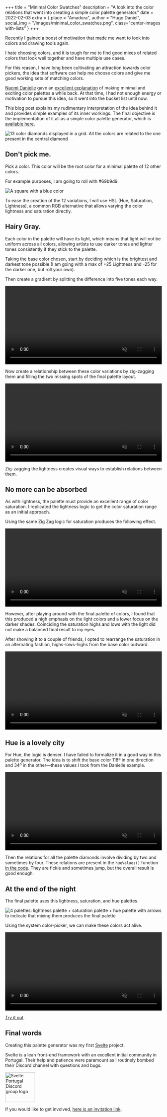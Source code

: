 +++
title = "Minimal Color Swatches"
description = "A look into the color relations that went into creating a simple color palette generator."
date = 2022-02-03
extra = { place = "Amadora", author = "Hugo Daniel", social_img = "/images/minimal_color_swatches.png", class="center-images with-lists" }
+++

Recently I gained a boost of motivation that made me want to look into colors and drawing tools again.

I hate choosing colors, and it is tough for me to find good mixes of related colors that look well together and have multiple use cases. 

For this reason, I have long been cultivating an attraction towards color pickers, the idea that software can help me choose colors and give me good working sets of matching colors.

[Naomi Danielle](https://twitter.com/ndchristie) gave an [excellent explanation](https://twitter.com/ndchristie/status/1382134093731794948) of making minimal and exciting color palettes a while back. At that time, I had not enough energy or motivation to pursue this idea, so it went into the bucket list until now.

This blog post explains my rudimentary interpretation of the idea behind it and provides simple examples of its inner workings. The final objective is the implementation of it all as a simple color palette generator, which is [available here](https://svelte.dev/repl/d92223f84088414da98cce78f3ab382a?version=3.46.3).

![13 color diamonds displayed in a grid. All the colors are related to the one present in the central diamond ](/images/final_palette.png)

## Don't pick me.

Pick a color. This color will be the root color for a minimal palette of 12 other colors. 

For example purposes, I am going to roll with #69b9d9.

![A square with a blue color](/images/color_picked.png "#69b9d9")

To ease the creation of the 12 variations, I will use HSL (Hue, Saturation, Lightness), a common RGB alternative that allows varying the color lightness and saturation directly.

## Hairy Gray. 

Each color in the palette will have its light, which means that light will not be uniform across all colors, allowing artists to use darker tones and lighter tones consistently if they stick to the palette.

Taking the base color chosen, start by deciding which is the brightest and darkest tone possible (I am going with a max of +25 Lightness and -25 for the darker one, but roll your own).

Then create a gradient by splitting the difference into five tones each way.

<video controls muted loop preload width="100%">
  <source src="/videos/gradient_light.webm" type="video/webm">
  <source src="/videos/gradient_light.mp4" type="video/mp4">
</video>

Now create a relationship between these color variations by zig-zagging them and filling the two missing spots of the final palette layout. 

<video controls muted loop preload width="100%">
  <source src="/videos/zig_zag_light.webm" type="video/webm">
  <source src="/videos/zig_zag_light.mp4" type="video/mp4">
</video>

Zig-zagging the lightness creates visual ways to establish relations between them. 

## No more can be absorbed

As with lightness, the palette must provide an excellent range of color saturation. I replicated the lightness logic to get the color saturation range as an initial approach.

Using the same Zig Zag logic for saturation produces the following effect.

<video controls muted loop preload width="100%">
  <source src="/videos/zig_zag_saturation.webm" type="video/webm">
  <source src="/videos/zig_zag_saturation.mp4" type="video/mp4">
</video>

However, after playing around with the final palette of colors, I found that this produced a high emphasis on the light colors and a lower focus on the darker shades. Coinciding the saturation highs and lows with the light did not make a balanced final result to my eyes.

After showing it to a couple of friends, I opted to rearrange the saturation in an alternating fashion, highs-lows-highs from the base color outward.

<video controls muted loop preload width="100%">
  <source src="/videos/checker_saturation.webm" type="video/webm">
  <source src="/videos/checker_saturation.mp4" type="video/mp4">
</video>

## Hue is a lovely city

For Hue, the logic is denser. I have failed to formalize it in a good way in this palette generator. The idea is to shift the base color 118º in one direction and 34º in the other—these values I took from the Danielle example.

<video controls muted loop preload width="100%">
  <source src="/videos/hue_diff.webm" type="video/webm">
  <source src="/videos/hue_diff.mp4" type="video/mp4">
</video>

Then the relations for all the palette diamonds involve dividing by two and sometimes by four. These relations are present in the `hueValues()` function [in the code](https://svelte.dev/repl/d92223f84088414da98cce78f3ab382a?version=3.46.3). They are fickle and sometimes jump, but the overall result is good enough.


## At the end of the night

The final palette uses this lightness, saturation, and hue palettes.

![4 palettes: lightness palette + saturation palette + hue palette with arrows to indicate that mixing them produces the final palette ](/images/swatches_mix.png "H+S+L")

Using the system color-picker, we can make these colors act alive.

<video controls muted loop preload width="100%">
  <source src="/videos/swatches_final.webm" type="video/webm">
  <source src="/videos/swatches_final.mp4" type="video/mp4">
</video>

[Try it out](https://svelte.dev/repl/d92223f84088414da98cce78f3ab382a?version=3.46.3).


## Final words

Creating this palette generator was my first [Svelte](https://svelte.dev/) project.

Svelte is a lean front-end framework with an excellent initial community in Portugal.
Their help and patience were paramount as I routinely bombed their Discord channel with questions and bugs.

<img src=/images/svelte_portugal.svg width=96 alt="Svelte Portugal Discord group logo"/>

If you would like to get involved, [here is an invitation link](https://discord.gg/fCT57QzmJV).

